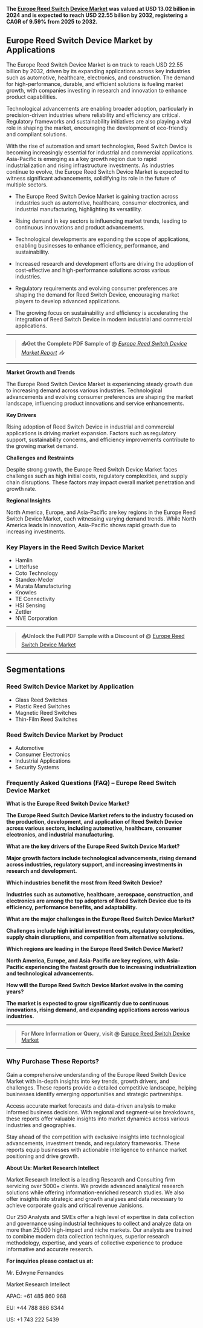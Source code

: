 <p><strong>The <a href="https://www.marketresearchintellect.com/download-sample/?rid=308583&amp;utm_source=Pulse-April-Europe&amp;utm_medium=852">Europe Reed Switch Device Market</a> was valued at USD 13.02 billion in 2024 and is expected to reach USD 22.55 billion by 2032, registering a CAGR of 9.59% from 2025 to 2032.</strong></p><h2>Europe Reed Switch Device Market by Applications&nbsp;</h2><p><p>The Europe Reed Switch Device Market is on track to reach USD 22.55 billion by 2032, driven by its expanding applications across key industries such as automotive, healthcare, electronics, and construction. The demand for high-performance, durable, and efficient solutions is fueling market growth, with companies investing in research and innovation to enhance product capabilities.</p><p>Technological advancements are enabling broader adoption, particularly in precision-driven industries where reliability and efficiency are critical. Regulatory frameworks and sustainability initiatives are also playing a vital role in shaping the market, encouraging the development of eco-friendly and compliant solutions.</p><p>With the rise of automation and smart technologies, Reed Switch Device is becoming increasingly essential for industrial and commercial applications. Asia-Pacific is emerging as a key growth region due to rapid industrialization and rising infrastructure investments. As industries continue to evolve, the Europe Reed Switch Device Market is expected to witness significant advancements, solidifying its role in the future of multiple sectors.</p></p><ul><li><p>The Europe Reed Switch Device Market is gaining traction across industries such as automotive, healthcare, consumer electronics, and industrial manufacturing, highlighting its versatility.</p></li><li><p>Rising demand in key sectors is influencing market trends, leading to continuous innovations and product advancements.</p></li><li><p>Technological developments are expanding the scope of applications, enabling businesses to enhance efficiency, performance, and sustainability.</p></li><li><p>Increased research and development efforts are driving the adoption of cost-effective and high-performance solutions across various industries.</p></li><li><p>Regulatory requirements and evolving consumer preferences are shaping the demand for Reed Switch Device, encouraging market players to develop advanced applications.</p></li><li><p>The growing focus on sustainability and efficiency is accelerating the integration of Reed Switch Device in modern industrial and commercial applications.</p></li></ul><hr /><blockquote><p><strong><span class="font-[700]">📥Get the Complete PDF Sample of @ </span></strong><em><span class="font-[700]"><a href="https://www.marketresearchintellect.com/download-sample/?rid=308583&amp;utm_source=Pulse-April-Europe&amp;utm_medium=852" target="_blank" data-tracking-control-name="article-ssr-frontend-pulse_little-text-block" data-tracking-will-navigate="" data-test-link="">Europe Reed Switch Device Market Report</a>&nbsp;📥</span></em></p></blockquote><hr /><p class="" data-start="77" data-end="360"><strong data-start="77" data-end="105">Market Growth and Trends</strong></p><p class="" data-start="77" data-end="360">The Europe Reed Switch Device Market is experiencing steady growth due to increasing demand across various industries. Technological advancements and evolving consumer preferences are shaping the market landscape, influencing product innovations and service enhancements.</p><p class="" data-start="362" data-end="606"><strong data-start="362" data-end="377">Key Drivers</strong></p><p class="" data-start="362" data-end="606">Rising adoption of Reed Switch Device in industrial and commercial applications is driving market expansion. Factors such as regulatory support, sustainability concerns, and efficiency improvements contribute to the growing market demand.</p><p class="" data-start="608" data-end="849"><strong data-start="608" data-end="637">Challenges and Restraints</strong></p><p class="" data-start="608" data-end="849">Despite strong growth, the Europe Reed Switch Device Market faces challenges such as high initial costs, regulatory complexities, and supply chain disruptions. These factors may impact overall market penetration and growth rate.</p><p class="" data-start="851" data-end="1095"><strong data-start="851" data-end="872">Regional Insights</strong></p><p class="" data-start="851" data-end="1095">North America, Europe, and Asia-Pacific are key regions in the Europe Reed Switch Device Market, each witnessing varying demand trends. While North America leads in innovation, Asia-Pacific shows rapid growth due to increasing investments.</p><p><h3>Key Players in the Reed Switch Device Market </h3><ul><li>Hamlin</li><li> Littelfuse</li><li> Coto Technology</li><li> Standex-Meder</li><li> Murata Manufacturing</li><li> Knowles</li><li> TE Connectivity</li><li> HSI Sensing</li><li> Zettler</li><li> NVE Corporation</li></ul></p><hr /><blockquote><p><strong>📥Unlock the Full PDF Sample with a Discount of @</strong> <a href="https://www.marketresearchintellect.com/ask-for-discount/?rid=308583&amp;utm_source=Pulse-April-Europe&amp;utm_medium=852">Europe Reed Switch Device Market</a></p></blockquote><hr /><p><h2>Segmentations</h2><h3>Reed Switch Device Market by Application</h3><ul><li>Glass Reed Switches</li><li> Plastic Reed Switches</li><li> Magnetic Reed Switches</li><li> Thin-Film Reed Switches</li></ul><h3>Reed Switch Device Market by Product</h3><ul><li>Automotive</li><li> Consumer Electronics</li><li> Industrial Applications</li><li> Security Systems</li></ul></p><h3><strong>Frequently Asked Questions (FAQ) &ndash; Europe Reed Switch Device Market</strong></h3><p><strong>What is the Europe Reed Switch Device Market?</strong></p><p><strong>The Europe Reed Switch Device Market refers to the industry focused on the production, development, and application of Reed Switch Device across various sectors, including automotive, healthcare, consumer electronics, and industrial manufacturing.</strong></p><p><strong>What are the key drivers of the Europe Reed Switch Device Market?</strong></p><p><strong>Major growth factors include technological advancements, rising demand across industries, regulatory support, and increasing investments in research and development.</strong></p><p><strong>Which industries benefit the most from Reed Switch Device?</strong></p><p><strong>Industries such as automotive, healthcare, aerospace, construction, and electronics are among the top adopters of Reed Switch Device due to its efficiency, performance benefits, and adaptability.</strong></p><p><strong>What are the major challenges in the Europe Reed Switch Device Market?</strong></p><p><strong>Challenges include high initial investment costs, regulatory complexities, supply chain disruptions, and competition from alternative solutions.</strong></p><p><strong>Which regions are leading in the Europe Reed Switch Device Market?</strong></p><p><strong>North America, Europe, and Asia-Pacific are key regions, with Asia-Pacific experiencing the fastest growth due to increasing industrialization and technological advancements.</strong></p><p><strong>How will the Europe Reed Switch Device Market evolve in the coming years?</strong></p><p><strong>The market is expected to grow significantly due to continuous innovations, rising demand, and expanding applications across various industries.</strong></p><hr /><blockquote><p><span class="font-[700]"><strong>For More Information or Query, visit&nbsp;@</strong>&nbsp;</span><span class="font-[700]"><a href="https://www.marketresearchintellect.com/product/global-reed-switch-device-market-size-and-forecast/?utm_source=Linkedin&utm_medium=852" target="_blank" data-tracking-control-name="article-ssr-frontend-pulse_little-text-block" data-tracking-will-navigate="" data-test-link="">Europe Reed Switch Device Market</a></span></p></blockquote><hr /><h3><strong data-start="0" data-end="31">Why Purchase These Reports?</strong></h3><p class="" data-start="35" data-end="297">Gain a comprehensive understanding of the Europe Reed Switch Device Market with in-depth insights into key trends, growth drivers, and challenges. These reports provide a detailed competitive landscape, helping businesses identify emerging opportunities and strategic partnerships.</p><p class="" data-start="299" data-end="540">Access accurate market forecasts and data-driven analysis to make informed business decisions. With regional and segment-wise breakdowns, these reports offer valuable insights into market dynamics across various industries and geographies.</p><p class="" data-start="542" data-end="784">Stay ahead of the competition with exclusive insights into technological advancements, investment trends, and regulatory frameworks. These reports equip businesses with actionable intelligence to enhance market positioning and drive growth.</p><p><strong><span class="font-[700]">About Us: Market Research Intellect</span></strong></p><p><span class="">Market Research Intellect is a leading Research and Consulting firm servicing over 5000+ clients. We provide advanced analytical research solutions while offering information-enriched research studies.&nbsp;</span>We also offer insights into strategic and growth analyses and data necessary to achieve corporate goals and critical revenue Janisions.</p><p><span class="">Our 250 Analysts and SMEs offer a high level of expertise in data collection and governance using industrial techniques to collect and analyze data on more than 25,000 high-impact and niche markets. Our analysts are trained to combine modern data collection techniques, superior research methodology, expertise, and years of collective experience to produce informative and accurate research.</span></p><p><strong>For inquiries please contact us at:</strong></p><p>Mr. Edwyne Fernandes</p><p>Market Research Intellect</p><p>APAC: +61 485 860 968</p><p>EU: +44 788 886 6344</p><p>US: +1 743 222 5439</p>